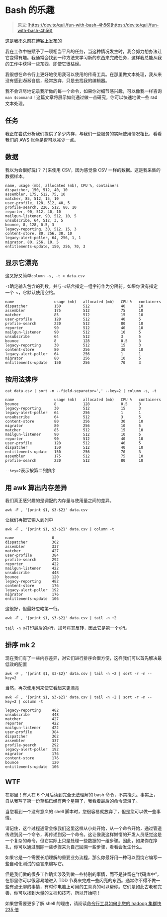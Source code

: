 # Bash 的乐趣

> 原文:[https://dev.to/quii/fun-with-bash-4h56](https://dev.to/quii/fun-with-bash-4h56)

[这是我不久前在博客上发布的](http://www.quii.co.uk/Fun_with_Bash)

我在工作中被赋予了一项相当平凡的任务，当这种情况发生时，我会努力想办法让它变得有趣。我通常会找到一种方法来学习新的东西来完成任务，这样我总能从我的工作中获得一些东西，即使它很枯燥。

我很想在命令行上更好地使用我可以使用的传奇工具。在那里做文本处理，我从来没有感到*超级*自信，经常放弃，只是去找我的编辑器。

我不会详尽地记录我所做的每一个命令，如果你对细节感兴趣，可以像我一样咨询`man $command`！这篇文章将展示如何通过做一点研究，你可以快速地做一些 rad 文本处理。

## 任务

我正在尝试分析我们提供了多少内存，与我们一些服务的实际使用情况相比，看看我们的 AWS 账单是否可以减少一点。

## 数据

我以为会很好玩(？？)来使用 CSV，因为感觉像 CSV 一样的数据。这是我采集的数据样本。

```
name, usage (mb), allocated (mb), CPU %, containers
dispatcher, 150, 512, 40, 10
assembler, 175, 512, 75, 10
matcher, 85, 512, 15, 10
user-profile, 128, 512, 40, 5
profile-search, 220, 512, 80, 10
reporter, 90, 512, 40, 10 
mailgun-listener, 90, 512, 10, 5
unsubscribe, 64, 512, 3, 5
bounce, 8, 128, 0.5, 3
legacy-reporting, 30, 512, 15, 3
content-store, 80, 256, 30, 10
legacy-alert-poller, 64, 256, 1, 1
migrator, 80, 256, 10, 5
entitlements-update, 150, 256, 70, 3

```

## 显示它漂亮

这又好又简单`column -s, -t < data.csv`

`-t`确定输入包含的列数，并与`-s`结合指定一组字符作为分隔符。如果你没有指定一个`-s`，它默认使用空格。

```
name                  usage (mb)   allocated (mb)   CPU %   containers
dispatcher            150          512              40      10
assembler             175          512              75      10
matcher               85           512              15      10
user-profile          128          512              40      5
profile-search        220          512              80      10
reporter              90           512              40      10 
mailgun-listener      90           512              10      5
unsubscribe           64           512              3       5
bounce                8            128              0.5     3
legacy-reporting      30           512              15      3
content-store         80           256              30      10
legacy-alert-poller   64           256              1       1
migrator              80           256              10      5
entitlements-update   150          256              70      3

```

## 按用法排序

`cat data.csv | sort -n --field-separator=',' --key=2 | column -s, -t`

```
name                  usage (mb)   allocated (mb)   CPU %   containers
bounce                8            128              0.5     3
legacy-reporting      30           512              15      3
legacy-alert-poller   64           256              1       1
unsubscribe           64           512              3       5
content-store         80           256              30      10
migrator              80           256              10      5
matcher               85           512              15      10
mailgun-listener      90           512              10      5
reporter              90           512              40      10 
user-profile          128          512              40      5
dispatcher            150          512              40      10
entitlements-update   150          256              70      3
assembler             175          512              75      10
profile-search        220          512              80      10

```

`--key=2`表示按第二列排序

## 用 awk 算出内存差异

我们真正感兴趣的是调配的内存量与使用量之间的差异。

`awk -F , '{print $1, $3-$2}' data.csv`

让我们再把它输入到列中

`awk -F , '{print $1, $3-$2}' data.csv | column -t`

```
name                 0
dispatcher           362
assembler            337
matcher              427
user-profile         384
profile-search       292
reporter             422
mailgun-listener     422
unsubscribe          448
bounce               120
legacy-reporting     482
content-store        176
legacy-alert-poller  192
migrator             176
entitlements-update  106

```

这很好，但最好忽略第一行。

`awk -F , '{print $1, $3-$2}' data.csv | tail -n +2`

`tail -n X`打印最后的`X`行，加号将其反转，因此它是第一个`X`行。

## 排序 mk 2

现在我们有了一些内存差异，对它们进行排序会很方便，这样我们可以首先解决最低效的配置

`awk -F , '{print $1, $3-$2}' data.csv | tail -n +2 | sort -r -n --key=2`

当然，再次使用列来使它看起来更漂亮

`awk -F , '{print $1, $3-$2}' data.csv | tail -n +2 | sort -r -n --key=2 | column -t`

```
legacy-reporting     482
unsubscribe          448
matcher              427
reporter             422
mailgun-listener     422
user-profile         384
dispatcher           362
assembler            337
profile-search       292
legacy-alert-poller  192
migrator             176
content-store        176
bounce               120
entitlements-update  106

```

## WTF

在那里！有人在 6 个月后读到完全无法理解的 bash 命令，不禁挠头。事实上，自从我写了第一份草稿已经有两个星期了，我看着最后的命令流泪了。

当您看到一个没有意义的 shell 脚本时，您很容易就放弃了，但是您可以做一些事情。

请记住，这个过程通常会像我们这里这样从小处开始，从一个命令开始，通过管道传递到另一个命令，再传递到另一个命令。这让像我这样懒惰的开发人员感觉这是一个复杂的命令，但它实际上只是处理一些数据的一组步骤。因此，如果你在挣扎，你可以通过删除一些步骤来为自己回溯一些步骤，看看会发生什么。

如果它是一个需要长期理解的重要业务流程，那么你最好用一种可以围绕它编写一些自动化测试的语言来编写它。

但是我们做的很多工作确实涉及到做一些特别的事情，而不是驻留在“代码库中”，在那里你可以很容易地进入 TDD 节奏来完成一些闪亮的东西。通常你不得不做一些有点无聊的事情，有时你电脑上可用的工具真的可以帮你。它们是如此古老和完善，你可以找到大量的文档和技巧，所以开始吧！

如果您需要更多了解 shell 的理由，请阅读[命令行工具如何比您的 hadoop 集群快 235 倍](https://aadrake.com/command-line-tools-can-be-235x-faster-than-your-hadoop-cluster.html)